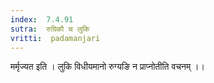 ```yaml
---
index:  7.4.91
sutra:  रुग्रिकौ च लुकि
vritti:  padamanjari
---
```


मर्मृज्यत इति । लुकि विधीयमानो रुग्यङि न प्राप्नोतीति वचनम् ।।
